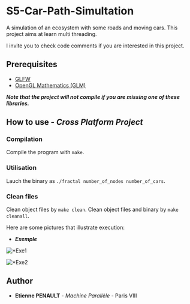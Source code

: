 # S5-Car-Path-Simultation
A simulation of an ecosystem with some roads and moving cars.
This project aims at learn multi threading.

I invite you to check code comments if you are interested in this project.

## Prerequisites

- [GLFW](https://www.glfw.org/)
- [OpenGL Mathematics (GLM)](https://glm.g-truc.net/0.9.9/index.html)
  
***Note that the project will not compile if you are missing one of these libraries.***

## How to use - *Cross Platform Project*

### Compilation

Compile the program with ```make```.

### Utilisation

Lauch the binary as ```./fractal number_of_nodes number_of_cars```.

### Clean files

Clean object files by ```make clean```.
Clean object files and binary by ```make cleanall```.

Here are some pictures that illustrate execution:

- ***Exemple***

![*Exe1]()

![*Exe2]()


## Author

* **Etienne PENAULT** - *Machine Parallèle* - Paris VIII
